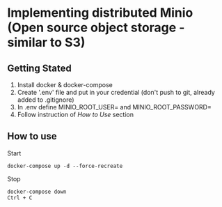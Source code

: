# Implementing distributed Minio (Open source object storage - similar to S3)

## Getting Stated
1. Install docker & docker-compose
2. Create '.env' file and put in your credential (don't push to git, already added to .gitignore)
3. In .env define MINIO_ROOT_USER=<access-key-here> and MINIO_ROOT_PASSWORD=<secret-key-here>
4. Follow instruction of *How to Use* section


## How to use
Start
```
docker-compose up -d --force-recreate
```

Stop
```
docker-compose down
Ctrl + C
```
